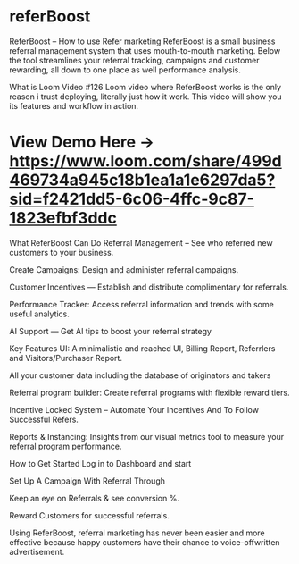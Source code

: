 # referBoost

ReferBoost – How to use Refer marketing
ReferBoost is a small business referral management system that uses mouth-to-mouth marketing. Below the tool streamlines your referral tracking, campaigns and customer rewarding, all down to one place as well performance analysis.

What is Loom Video #126
Loom video where ReferBoost works is the only reason i trust deploying, literally just how it work. This video will show you its features and workflow in action.

# View Demo Here → https://www.loom.com/share/499d469734a945c18b1ea1a1e6297da5?sid=f2421dd5-6c06-4ffc-9c87-1823efbf3ddc

What ReferBoost Can Do
Referral Management – See who referred new customers to your business.

Create Campaigns: Design and administer referral campaigns.

Customer Incentives — Establish and distribute complimentary for referrals.

Performance Tracker: Access referral information and trends with some useful analytics.

AI Support — Get AI tips to boost your referral strategy

Key Features
UI: A minimalistic and reached UI, Billing Report, Referrlers and Visitors/Purchaser Report.

All your customer data including the database of originators and takers

Referral program builder: Create referral programs with flexible reward tiers.

Incentive Locked System – Automate Your Incentives And To Follow Successful Refers.

Reports & Instancing: Insights from our visual metrics tool to measure your referral program performance.

How to Get Started
Log in to Dashboard and start

Set Up A Campaign With Referral Through

Keep an eye on Referrals & see conversion %.

Reward Customers for successful referrals.

Using ReferBoost, referral marketing has never been easier and more effective because happy customers have their chance to voice-offwritten advertisement. 
